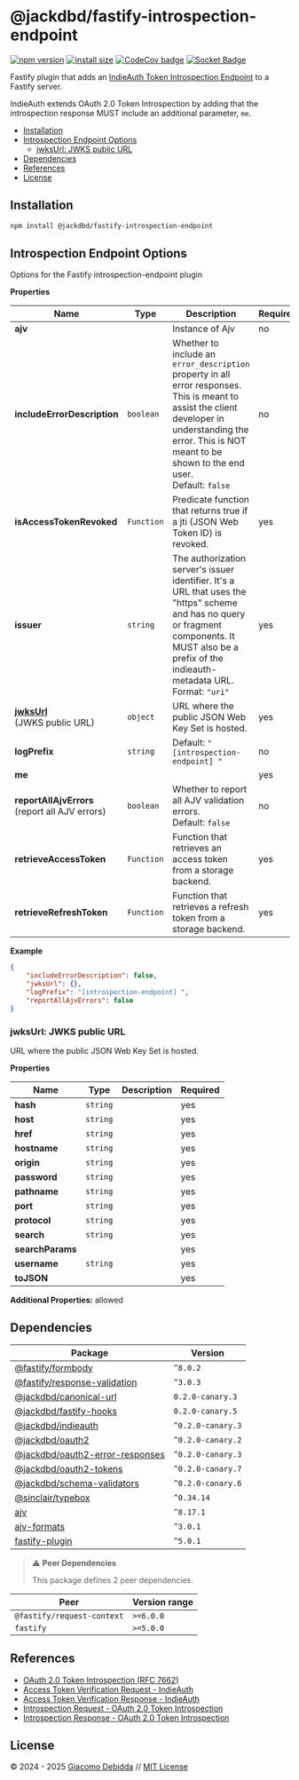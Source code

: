 # @jackdbd/fastify-introspection-endpoint

[![npm version](https://badge.fury.io/js/@jackdbd%2Ffastify-introspection-endpoint.svg)](https://badge.fury.io/js/@jackdbd%2Ffastify-introspection-endpoint)
[![install size](https://packagephobia.com/badge?p=@jackdbd/fastify-introspection-endpoint)](https://packagephobia.com/result?p=@jackdbd/fastify-introspection-endpoint)
[![CodeCov badge](https://codecov.io/gh/jackdbd/rapido/graph/badge.svg?token=BpFF8tmBYS)](https://app.codecov.io/gh/jackdbd/rapido?flags%5B0%5D=fastify-introspection-endpoint)
[![Socket Badge](https://socket.dev/api/badge/npm/package/@jackdbd/fastify-introspection-endpoint)](https://socket.dev/npm/package/@jackdbd/fastify-introspection-endpoint)

Fastify plugin that adds an [IndieAuth Token Introspection Endpoint](https://indieauth.spec.indieweb.org/#access-token-verification) to a Fastify server.

IndieAuth extends OAuth 2.0 Token Introspection by adding that the introspection response MUST include an additional parameter, `me`.

- [Installation](#installation)
- [Introspection Endpoint Options](#introspection-endpoint-options)
  - [jwksUrl: JWKS public URL](#jwksurl-jwks-public-url)
- [Dependencies](#dependencies)
- [References](#references)
- [License](#license)

## Installation

```sh
npm install @jackdbd/fastify-introspection-endpoint
```

## Introspection Endpoint Options

Options for the Fastify introspection-endpoint plugin

**Properties**

|Name|Type|Description|Required|
|----|----|-----------|--------|
|**ajv**||Instance of Ajv<br/>|no|
|**includeErrorDescription**|`boolean`|Whether to include an `error_description` property in all error responses. This is meant to assist the client developer in understanding the error. This is NOT meant to be shown to the end user.<br/>Default: `false`<br/>|no|
|**isAccessTokenRevoked**|`Function`|Predicate function that returns true if a jti (JSON Web Token ID) is revoked.<br/>|yes|
|**issuer**|`string`|The authorization server's issuer identifier. It's a URL that uses the "https" scheme and has no query or fragment components. It MUST also be a prefix of the indieauth-metadata URL.<br/>Format: `"uri"`<br/>|yes|
|[**jwksUrl**](#jwksurl)<br/>(JWKS public URL)|`object`|URL where the public JSON Web Key Set is hosted.<br/>|yes|
|**logPrefix**|`string`|Default: `"[introspection-endpoint] "`<br/>|no|
|**me**|||yes|
|**reportAllAjvErrors**<br/>(report all AJV errors)|`boolean`|Whether to report all AJV validation errors.<br/>Default: `false`<br/>|no|
|**retrieveAccessToken**|`Function`|Function that retrieves an access token from a storage backend.<br/>|yes|
|**retrieveRefreshToken**|`Function`|Function that retrieves a refresh token from a storage backend.<br/>|yes|

**Example**

```json
{
    "includeErrorDescription": false,
    "jwksUrl": {},
    "logPrefix": "[introspection-endpoint] ",
    "reportAllAjvErrors": false
}
```

<a name="jwksurl"></a>
### jwksUrl: JWKS public URL

URL where the public JSON Web Key Set is hosted.

**Properties**

|Name|Type|Description|Required|
|----|----|-----------|--------|
|**hash**|`string`||yes|
|**host**|`string`||yes|
|**href**|`string`||yes|
|**hostname**|`string`||yes|
|**origin**|`string`||yes|
|**password**|`string`||yes|
|**pathname**|`string`||yes|
|**port**|`string`||yes|
|**protocol**|`string`||yes|
|**search**|`string`||yes|
|**searchParams**|||yes|
|**username**|`string`||yes|
|**toJSON**|||yes|

**Additional Properties:** allowed  

## Dependencies

| Package | Version |
|---|---|
| [@fastify/formbody](https://www.npmjs.com/package/@fastify/formbody) | `^8.0.2` |
| [@fastify/response-validation](https://www.npmjs.com/package/@fastify/response-validation) | `^3.0.3` |
| [@jackdbd/canonical-url](https://www.npmjs.com/package/@jackdbd/canonical-url) | `0.2.0-canary.3` |
| [@jackdbd/fastify-hooks](https://www.npmjs.com/package/@jackdbd/fastify-hooks) | `0.2.0-canary.5` |
| [@jackdbd/indieauth](https://www.npmjs.com/package/@jackdbd/indieauth) | `^0.2.0-canary.3` |
| [@jackdbd/oauth2](https://www.npmjs.com/package/@jackdbd/oauth2) | `^0.2.0-canary.2` |
| [@jackdbd/oauth2-error-responses](https://www.npmjs.com/package/@jackdbd/oauth2-error-responses) | `^0.2.0-canary.3` |
| [@jackdbd/oauth2-tokens](https://www.npmjs.com/package/@jackdbd/oauth2-tokens) | `^0.2.0-canary.7` |
| [@jackdbd/schema-validators](https://www.npmjs.com/package/@jackdbd/schema-validators) | `^0.2.0-canary.6` |
| [@sinclair/typebox](https://www.npmjs.com/package/@sinclair/typebox) | `^0.34.14` |
| [ajv](https://www.npmjs.com/package/ajv) | `^8.17.1` |
| [ajv-formats](https://www.npmjs.com/package/ajv-formats) | `^3.0.1` |
| [fastify-plugin](https://www.npmjs.com/package/fastify-plugin) | `^5.0.1` |

> ⚠️ **Peer Dependencies**
>
> This package defines 2 peer dependencies.

| Peer | Version range |
|---|---|
| `@fastify/request-context` | `>=6.0.0` |
| `fastify` | `>=5.0.0` |

## References

- [OAuth 2.0 Token Introspection (RFC 7662)](https://www.rfc-editor.org/rfc/rfc7662)
- [Access Token Verification Request - IndieAuth](https://indieauth.spec.indieweb.org/#access-token-verification-request)
- [Access Token Verification Response - IndieAuth](https://indieauth.spec.indieweb.org/#access-token-verification-response)
- [Introspection Request - OAuth 2.0 Token Introspection](https://www.rfc-editor.org/rfc/rfc7662#section-2.1)
- [Introspection Response - OAuth 2.0 Token Introspection](https://www.rfc-editor.org/rfc/rfc7662#section-2.2)

## License

&copy; 2024 - 2025 [Giacomo Debidda](https://www.giacomodebidda.com/) // [MIT License](https://spdx.org/licenses/MIT.html)
